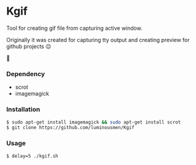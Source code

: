 Kgif
======

Tool for creating gif file from capturing active window.

Originally it was created for capturing tty output and creating preview for github projects :wink:

:grimacing:


### Dependency

* scrot
* imagemagick


### Installation

```bash
$ sudo apt-get install imagemagick && sudo apt-get install scrot
$ git clone https://github.com/luminousmen/Kgif
```

### Usage

```bash
$ delay=5 ./kgif.sh 
```

